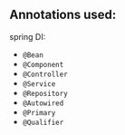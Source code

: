 ## Annotations used:

spring DI:
- `@Bean`
- `@Component`
- `@Controller`
- `@Service`
- `@Repository`
- `@Autowired`
- `@Primary`
- `@Qualifier`
